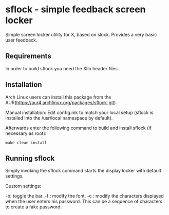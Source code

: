 sflock - simple feedback screen locker
============================ 
Simple screen locker utility for X, based on
slock. Provides a very basic user feedback.   


Requirements
------------
In order to build sflock you need the Xlib header files.


Installation
------------
Arch Linux users can install this package from the AUR(https://aur4.archlinux.org/packages/sflock-git).

Manual installation:
Edit config.mk to match your local setup (sflock is installed into
the /usr/local namespace by default).

Afterwards enter the following command to build and install sflock
(if necessary as root):

    make clean install


Running sflock
-------------

Simply invoking the sflock command starts the display locker with default
settings.

Custom settings:

-b: toggle the bar.
-f <font description>: modify the font.
-c <password characters>: modify the characters displayed when the user enters his password. This can be a sequence of characters to create a fake password.

